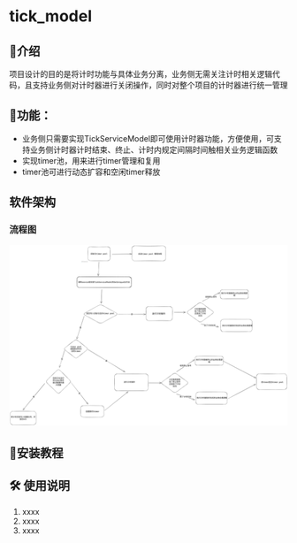 # tick_model

## 📖介绍
项目设计的目的是将计时功能与具体业务分离，业务侧无需关注计时相关逻辑代码，且支持业务侧对计时器进行关闭操作，同时对整个项目的计时器进行统一管理

## 🚀功能：

- 业务侧只需要实现TickServiceModel即可使用计时器功能，方便使用，可支持业务侧计时器计时结束、终止、计时内规定间隔时间触相关业务逻辑函数
- 实现timer池，用来进行timer管理和复用
- timer池可进行动态扩容和空闲timer释放

## 软件架构
### 流程图
![输入图片说明](%E9%A1%B9%E7%9B%AE%E6%B5%81%E7%A8%8B%E5%9B%BE-2024-07-03-1614.png)

## 🧰安装教程


## 🛠 使用说明

1.  xxxx
2.  xxxx
3.  xxxx